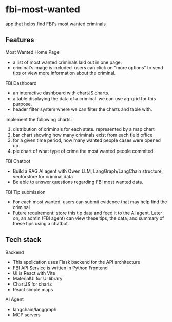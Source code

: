 # fbi-most-wanted
app that helps find FBI's most wanted criminals

## Features

Most Wanted Home Page
* a list of most wanted criminals laid out in one page.
* criminal's image is included. users can click on "more options" to send tips or view more information about the criminal.

FBI Dashboard
* an interactive dashboard with chartJS charts.
* a table displaying the data of a criminal. we can use ag-grid for this purpose.
* header filter system where we can filter the charts and table with.

implement the following charts:
1. distribution of criminals for each state. represented by a map chart
2. bar chart showing how many criminals exist from each field office
3. for a given time period, how many wanted people cases were opened up
4. pie chart of what type of crime the most wanted people commited.

FBI Chatbot
* Build a RAG AI agent with Qwen LLM, LangGraph/LangChain structure, vectorstore for criminal data
* Be able to answer questions regarding FBI most wanted data.

FBI Tip submission
* For each most wanted, users can submit evidence that may help find the criminal
* Future requirement: store this tip data and feed it to the AI agent. Later on, an admin (FBI agent) can view these tips, the data, and summary of these tips using a chatbot.


## Tech stack
Backend
* This application uses Flask backend for the API architecture
* FBI API Service is written in Python
Frontend
* UI is React with Vite
* MaterialUI for UI library
* ChartJS for charts
* React simple maps

AI Agent
* langchain/langgraph
* MCP servers

